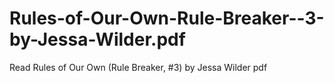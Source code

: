 # Rules-of-Our-Own-Rule-Breaker--3-by-Jessa-Wilder.pdf
Read Rules of Our Own (Rule Breaker, #3) by Jessa Wilder pdf
